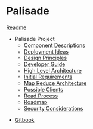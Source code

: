 
<!---
Copyright 2020 Crown Copyright

Licensed under the Apache License, Version 2.0 (the "License");
you may not use this file except in compliance with the License.
You may obtain a copy of the License at

  http://www.apache.org/licenses/LICENSE-2.0

Unless required by applicable law or agreed to in writing, software
distributed under the License is distributed on an "AS IS" BASIS,
WITHOUT WARRANTIES OR CONDITIONS OF ANY KIND, either express or implied.
See the License for the specific language governing permissions and
limitations under the License.
--->
# Palisade

[Readme](README.md)


  - Palisade Project
    * [Component Descriptions](doc/developer-guide/component_descriptions.md)
    * [Deployment Ideas](doc/developer-guide/deployment_ideas.md)
    * [Design Principles](doc/developer-guide/design_principles.md)
    * [Developer Guide](doc/developer-guide/developer_guide.md)
    * [High Level Architecture](doc/developer-guide/high_level_architecture.md)
    * [Initial Requirements](doc/developer-guide/initial_requirements.md)
    * [Map Reduce Architecture](doc/developer-guide/map_reduce_architecture.md)
    * [Possible Clients](doc/developer-guide/possible_clients.md)
    * [Read Process](doc/developer-guide/read_process.md)
    * [Roadmap](doc/developer-guide/roadmap.md)
    * [Security Considerations](doc/developer-guide/security_considerations.md)
  * [Gitbook](doc/gitbook.md)

